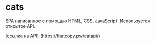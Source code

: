 # cats

SPA написанное с помощью HTML, CSS, JavaScript. Используется открытое API.

 [ссылка на API] (https://thatcopy.pw/catapi/)
